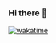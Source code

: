 ### Hi there 👋

[![wakatime](https://wakatime.com/badge/user/cc103395-6d91-4d18-9f3a-af4992ad4b0d.svg)](https://wakatime.com/@cc103395-6d91-4d18-9f3a-af4992ad4b0d)

